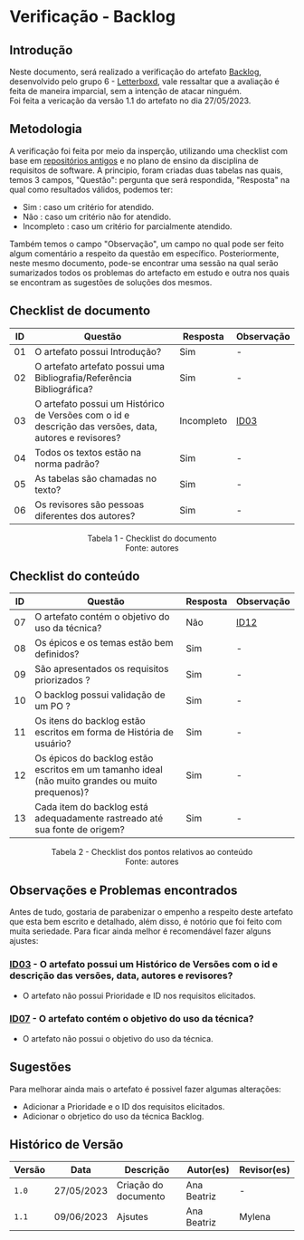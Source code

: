 # Verificação - Backlog

## Introdução

Neste documento, será realizado a verificação do artefato [Backlog](https://requisitos-de-software.github.io/2023.1-Letterboxd/Modelagem/Metodologias%20Ageis/backlog/), desenvolvido pelo grupo 6 - [Letterboxd](https://github.com/Requisitos-de-Software/2023.1-Letterboxd/tree/master), vale ressaltar que a avaliação é feita de maneira imparcial, sem a intenção de atacar ninguém. 
<br> Foi feita a vericação da versão 1.1 do artefato no dia 27/05/2023.

## Metodologia

A verificação foi feita por meio da insperção, utilizando uma checklist com base em [repositórios antigos](https://github.com/Requisitos-de-Software) e no plano de ensino da disciplina de requisitos de software. A principio, foram criadas duas tabelas nas quais, temos 3 campos, "Questão": pergunta que será respondida, "Resposta" na qual como resultados válidos, podemos ter:

- Sim : caso um critério for atendido.
- Não : caso um critério não for atendido.
- Incompleto : caso um critério for parcialmente atendido.

Também temos o campo "Observação", um campo no qual pode ser feito algum comentário a respeito da questão em específico. Posteriormente, neste mesmo documento, pode-se encontrar uma sessão na qual serão sumarizados todos os problemas do artefacto em estudo e outra nos quais se encontram as sugestões de soluções dos mesmos.

## Checklist de documento

| ID  | Questão                                                                                                | Resposta   | Observação                                             |
| --- | ------------------------------------------------------------------------------------------------------ | ---------- | ------------------------------------------------------ |
| 01  | O artefato possui Introdução?                                                                          | Sim        | -                                                      |
| 02  | O artefato artefato possui uma Bibliografia/Referência Bibliográfica?                                  | Sim        | -                                                      |
| 03  | O artefato possui um Histórico de Versões com o id e descrição das versões, data, autores e revisores? | Incompleto | [ID03](backlog.md#observacoes-e-problemas-encontrados) |
| 04  | Todos os textos estão na norma padrão?                                                                 | Sim        | -                                          
| 05  | As tabelas são chamadas no texto?                                                                      | Sim        | -                                                      |
| 06  | Os revisores são pessoas diferentes dos autores?                                                       | Sim        | -                                                      |

<p align="center"> Tabela 1 - Checklist do documento <br> Fonte: autores </p>

## Checklist do conteúdo

| ID  | Questão                                                             | Resposta | Observação                                             |
| --- | ------------------------------------------------------------------- | -------- | ------------------------------------------------------ |
| 07  | O artefato contém o objetivo do uso da técnica?                     | Não      | [ID12](backlog.md#observacoes-e-problemas-encontrados) |
| 08  | Os épicos e os temas estão bem definidos?                                          | Sim      | -                                                      |
| 09  | São apresentados os requisitos priorizados ?                        | Sim      | -                                                      |                                          |
| 10  | O backlog possui validação de um PO ?                               | Sim      | -                                                      |
|11| Os itens do backlog estão escritos em forma de História de usuário? | Sim |-||
|12| Os épicos do backlog estão escritos em um tamanho ideal (não muito grandes ou muito prequenos)?|Sim|-|
|13| Cada item do backlog está adequadamente rastreado até sua fonte de origem?|Sim|-|


<p align="center"> Tabela 2 - Checklist dos pontos relativos ao conteúdo <br> Fonte: autores </p>

## Observações e Problemas encontrados

Antes de tudo, gostaria de parabenizar o empenho a respeito deste artefato que esta bem escrito e detalhado, além disso, é notório que foi feito com muita seriedade. Para ficar ainda melhor é recomendável fazer alguns ajustes:

### [ID03](backlog.md#checklist-de-documento) - O artefato possui um Histórico de Versões com o id e descrição das versões, data, autores e revisores?

- O artefato não possui Prioridade e ID nos requisitos elicitados.

### [ID07](backlog.md#checklist-de-documento) - O artefato contém o objetivo do uso da técnica?

- O artefato não possui o objetivo do uso da técnica.

## Sugestões

Para melhorar ainda mais o artefato é possivel fazer algumas alterações:

- Adicionar a Prioridade e o ID dos requisitos elicitados.
- Adicionar o obrjetico do uso da técnica Backlog.

## Histórico de Versão

| Versão | Data       | Descrição            | Autor(es)   | Revisor(es) |
| ------ | ---------- | -------------------- | ----------- | ----------- |
| `1.0`  | 27/05/2023 | Criação do documento | Ana Beatriz | -           |
| `1.1`  | 09/06/2023 | Ajsutes              | Ana Beatriz |Mylena       |
